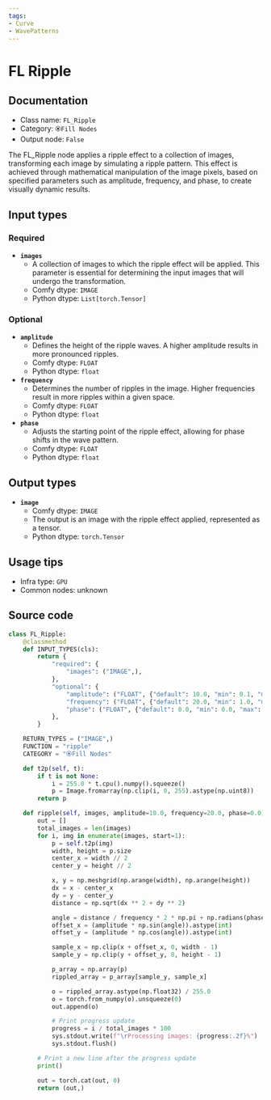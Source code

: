 ```yaml
---
tags:
- Curve
- WavePatterns
---
```


# FL Ripple
## Documentation
- Class name: `FL_Ripple`
- Category: `🏵️Fill Nodes`
- Output node: `False`

The FL_Ripple node applies a ripple effect to a collection of images, transforming each image by simulating a ripple pattern. This effect is achieved through mathematical manipulation of the image pixels, based on specified parameters such as amplitude, frequency, and phase, to create visually dynamic results.
## Input types
### Required
- **`images`**
    - A collection of images to which the ripple effect will be applied. This parameter is essential for determining the input images that will undergo the transformation.
    - Comfy dtype: `IMAGE`
    - Python dtype: `List[torch.Tensor]`
### Optional
- **`amplitude`**
    - Defines the height of the ripple waves. A higher amplitude results in more pronounced ripples.
    - Comfy dtype: `FLOAT`
    - Python dtype: `float`
- **`frequency`**
    - Determines the number of ripples in the image. Higher frequencies result in more ripples within a given space.
    - Comfy dtype: `FLOAT`
    - Python dtype: `float`
- **`phase`**
    - Adjusts the starting point of the ripple effect, allowing for phase shifts in the wave pattern.
    - Comfy dtype: `FLOAT`
    - Python dtype: `float`
## Output types
- **`image`**
    - Comfy dtype: `IMAGE`
    - The output is an image with the ripple effect applied, represented as a tensor.
    - Python dtype: `torch.Tensor`
## Usage tips
- Infra type: `GPU`
- Common nodes: unknown


## Source code
```python
class FL_Ripple:
    @classmethod
    def INPUT_TYPES(cls):
        return {
            "required": {
                "images": ("IMAGE",),
            },
            "optional": {
                "amplitude": ("FLOAT", {"default": 10.0, "min": 0.1, "max": 50.0, "step": 0.1}),
                "frequency": ("FLOAT", {"default": 20.0, "min": 1.0, "max": 100.0, "step": 0.1}),
                "phase": ("FLOAT", {"default": 0.0, "min": 0.0, "max": 360.0, "step": 1.0}),
            },
        }

    RETURN_TYPES = ("IMAGE",)
    FUNCTION = "ripple"
    CATEGORY = "🏵️Fill Nodes"

    def t2p(self, t):
        if t is not None:
            i = 255.0 * t.cpu().numpy().squeeze()
            p = Image.fromarray(np.clip(i, 0, 255).astype(np.uint8))
        return p

    def ripple(self, images, amplitude=10.0, frequency=20.0, phase=0.0):
        out = []
        total_images = len(images)
        for i, img in enumerate(images, start=1):
            p = self.t2p(img)
            width, height = p.size
            center_x = width // 2
            center_y = height // 2

            x, y = np.meshgrid(np.arange(width), np.arange(height))
            dx = x - center_x
            dy = y - center_y
            distance = np.sqrt(dx ** 2 + dy ** 2)

            angle = distance / frequency * 2 * np.pi + np.radians(phase)
            offset_x = (amplitude * np.sin(angle)).astype(int)
            offset_y = (amplitude * np.cos(angle)).astype(int)

            sample_x = np.clip(x + offset_x, 0, width - 1)
            sample_y = np.clip(y + offset_y, 0, height - 1)

            p_array = np.array(p)
            rippled_array = p_array[sample_y, sample_x]

            o = rippled_array.astype(np.float32) / 255.0
            o = torch.from_numpy(o).unsqueeze(0)
            out.append(o)

            # Print progress update
            progress = i / total_images * 100
            sys.stdout.write(f"\rProcessing images: {progress:.2f}%")
            sys.stdout.flush()

        # Print a new line after the progress update
        print()

        out = torch.cat(out, 0)
        return (out,)

```

